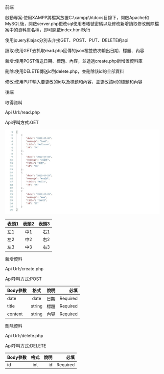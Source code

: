 前端

啟動專案:使用XAMPP將檔案放置C:\xampp\htdocs目錄下，開啟Apache和MySQL後，開啟server.php更改sql使用者帳號密碼以及修改新增讀取修改刪除檔案中的資料庫名稱，即可開啟index.html執行

使用jquery和ajax分別去介接GET、POST、PUT、DELETE的api

讀取:使用GET去抓取read.php回傳的json檔並依次輸出日期、標題、內容

新增:使用POST傳送日期、標題、內容，並透過create.php新增置資料庫

刪除:使用DELETE傳送id到delete.php，並刪除該id的全部資料

修改:使用PUT輸入要更改的id以及標題和內容，並更改該id的標題和內容


後端

取得資料

Api Url:/read.php

Api呼叫方式:GET

![image](https://github.com/erroreo/php-billboard/blob/master/2.jpg)

| 表頭1 | 表頭2 | 表頭3 |
|-------|:-----:|------:|
| 左1   |  中1  |   右1 |
| 左2   |  中2  |   右2 |
| 左3   |  中3  |   右3 |

新增資料

Api Url:/create.php

Api呼叫方式:POST

| Body參數 | 格式 | 說明 | 必填 |
|-------|:-----:|------:|------:|
| date | date | 日期 | Required |
| title | string | 標題 | Required |
| content | string | 內容 | Required |

刪除資料

Api Url:/delete.php

Api呼叫方式:DELETE

| Body參數 | 格式 | 說明 | 必填 |
|-------|:-----:|------:|------:|
| id | int | id | Required |
